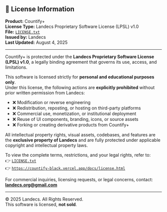 ## 📄 License Information  
  
**Product:** Countify+  
**License Type:** Landecs Proprietary Software License (LPSL) v1.0  
**File:** [`LICENSE.txt`](https://countify-black.vercel.app/LICENSE.txt)  
**Issued by:** Landecs  
**Last Updated:** August 4, 2025  
  
---  
  
Countify+ is protected under the **Landecs Proprietary Software License (LPSL) v1.0**, a legally binding agreement that governs its use, access, and limitations.  
  
This software is licensed strictly for **personal and educational purposes only**.  
Under this license, the following actions are **explicitly prohibited** without prior written permission from Landecs:  
  
- ❌ Modification or reverse engineering  
- ❌ Redistribution, reposting, or hosting on third-party platforms  
- ❌ Commercial use, monetization, or institutional deployment  
- ❌ Reuse of UI components, branding, icons, or source assets  
- ❌ Forking or creating derivative products from Countify+  
  
All intellectual property rights, visual assets, codebases, and features are the **exclusive property of Landecs** and are fully protected under applicable copyright and intellectual property laws.  
  
To view the complete terms, restrictions, and your legal rights, refer to:  
👉 [`LICENSE.txt`](https://countify-black.vercel.app/LICENSE.txt)  
👉 [`https://countify-black.vercel.app/docs/license.html`](docs/license.html)  
  
For commercial inquiries, licensing requests, or legal concerns, contact: **landecs.org@gmail.com**  
  
---  
  
© 2025 Landecs. All Rights Reserved.  
This software is licensed, **not sold**.